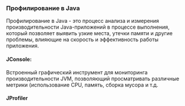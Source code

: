 ### Профилирование в Java

Профилирование в Java - это процесс анализа и измерения производительности Java-приложений в процессе выполнения, который позволяет выявить узкие места, утечки памяти и другие проблемы, влияющие на скорость и эффективность работы приложения. 

#### JConsole:
Встроенный графический инструмент для мониторинга производительности JVM, позволяющий просматривать различные метрики (использование CPU, память, сборка мусора и т.д.

#### JProfiler
